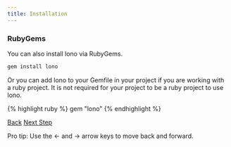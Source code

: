 ```yaml
---
title: Installation
---
```


### RubyGems

You can also install lono via RubyGems.

```sh
gem install lono
```

Or you can add lono to your Gemfile in your project if you are working with a ruby project.  It is not required for your project to be a ruby project to use lono.

{% highlight ruby %}
gem "lono"
{% endhighlight %}

<a id="prev" class="btn btn-basic" href="{% link docs.md %}">Back</a>
<a id="next" class="btn btn-primary" href="{% link _docs/tutorial.md %}">Next Step</a>
<p class="keyboard-tip">Pro tip: Use the <- and -> arrow keys to move back and forward.</p>
